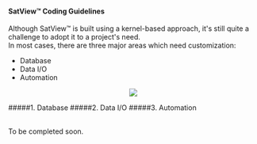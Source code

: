 #### SatView™ Coding Guidelines<br />
Although SatView™ is built using a kernel-based approach, it's still quite a challenge to adopt it to a project's need.<br />
In most cases, there are three major areas which need customization:
- Database
- Data I/O
- Automation<br />
<p align="center">
  <img src="../Images/SatView™%20Interfaces.png"/>
</p>

#####1. Database
#####2. Data I/O
#####3. Automation

<br />  
To be completed soon.
